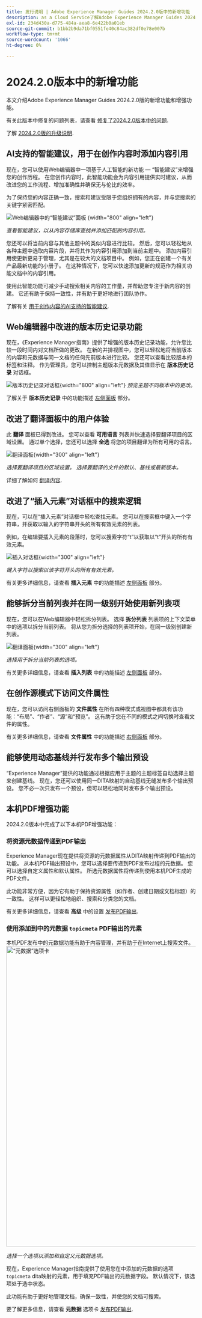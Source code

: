 ```yaml
---
title: 发行说明 | Adobe Experience Manager Guides 2024.2.0版中的新增功能
description: as a Cloud Service了解Adobe Experience Manager Guides 2024.2.0版本中的新增功能和增强功能。
exl-id: 234d430a-d775-484a-aea8-6e422b0a01eb
source-git-commit: b1bb2b9da71bf0551fe40c84ac382df0e78e007b
workflow-type: tm+mt
source-wordcount: '1066'
ht-degree: 0%

---
```


# 2024.2.0版本中的新增功能

本文介绍Adobe Experience Manager Guides 2024.2.0版的新增功能和增强功能。

有关此版本中修复的问题列表，请查看 [修复了2024.2.0版本中的问题](fixed-issues-2024-2-0.md).


了解 [2024.2.0版的升级说明](upgrade-instructions-2024-2-0.md).



## AI支持的智能建议，用于在创作内容时添加内容引用

现在，您可以使用Web编辑器中一项基于人工智能的新功能 — “智能建议”来增强您的创作历程。 在您创作内容时，此智能功能会为内容引用提供实时建议，从而改进您的工作流程、增加准确性并确保无与伦比的效率。


为了保持您的内容正确一致，搜索和建议受限于您组织拥有的内容，并与您搜索的关键字紧密匹配。

![Web编辑器中的“智能建议”面板 ](assets/web-editor-smart-suggestion.png) {width="800" align="left"}


*查看智能建议，以从内容存储库查找并添加匹配的内容引用。*

您还可以将当前内容与其他主题中的类似内容进行比较。 然后，您可以轻松地从各种主题中选取内容片段，并将其作为内容引用添加到当前主题中。 添加内容引用使更新更易于管理，尤其是在较大的文档项目中。 例如，您正在创建一个有关产品最新功能的小册子。 在这种情况下，您可以快速添加更新的规范作为相关功能文档中的内容引用。

使用此智能功能可减少手动搜索相关内容的工作量，并帮助您专注于新内容的创建。  它还有助于保持一致性，并有助于更好地进行团队协作。

了解有关 [用于创作内容的AI支持的智能建议](../user-guide/authoring-ai-based-smart-suggestions.md).

## Web编辑器中改进的版本历史记录功能

现在，《Experience Manager指南》提供了增强的版本历史记录功能，允许您比较一段时间内对文档所做的更改。 在新的并排视图中，您可以轻松地将当前版本的内容和元数据与同一文档的任何先前版本进行比较。 您还可以查看比较版本的标签和注释。 作为管理员，您可以控制主题版本元数据及其值显示在 **版本历史记录** 对话框。

![版本历史记录对话框](assets/version-history-dialog-web-editor.png){width="800" align="left"}
*预览主题不同版本中的更改。*


了解关于 **版本历史记录** 中的功能描述 [左侧面板](../user-guide/web-editor-features.md#id2051EA0M0HS) 部分。

## 改进了翻译面板中的用户体验

此 **翻译** 面板已得到改进。  您可以查看 **可用语言** 列表并快速选择要翻译项目的区域设置。 通过单个选择，您还可以选择 **全选** 将您的项目翻译为所有可用的语言。

![翻译面板](assets/translation-languages-4.4.png){width="300" align="left"}

*选择要翻译项目的区域设置。 选择要翻译的文件的默认、基线或最新版本。*

详细了解如何 [翻译内容](../user-guide/translation.md).


## 改进了“插入元素”对话框中的搜索逻辑

现在，可以在“插入元素”对话框中轻松查找元素。  您可以在搜索框中键入一个字符串，并获取以输入的字符串开头的所有有效元素的列表。

例如，在编辑要插入元素的段落时，您可以搜索字符“t”以获取以“t”开头的所有有效元素。


![插入对话框](assets/insert-element.png){width="300" align="left"}

*键入字符以搜索以该字符开头的所有有效元素。*


有关更多详细信息，请查看 **插入元素** 中的功能描述 [左侧面板](../user-guide/web-editor-features.md#id2051EA0M0HS) 部分。


## 能够拆分当前列表并在同一级别开始使用新列表项

现在，您可以在Web编辑器中轻松拆分列表。 选择 **拆分列表** 列表项的上下文菜单中的选项以拆分当前列表。 将从您为拆分选择的列表项开始，在同一级别创建新列表。

![翻译面板](assets/context-menu-split-list.png){width="300" align="left"}

*选择用于拆分当前列表的选项。*

有关更多详细信息，请查看 **插入列表** 中的功能描述 [左侧面板](../user-guide/web-editor-features.md#id2051EA0M0HS) 部分。

## 在创作源模式下访问文件属性

现在，您可以访问右侧面板的 **文件属性** 在所有四种模式或视图中都具有该功能：“布局”、“作者”、“源”和“预览”。  这有助于您在不同的模式之间切换时查看文件的属性。

有关更多详细信息，请查看 **文件属性** 中的功能描述 [右侧面板](../user-guide/web-editor-features.md#id2051EB003YK) 部分。

## 能够使用动态基线并行发布多个输出预设

“Experience Manager”提供的功能通过根据应用于主题的主题标签自动选择主题来创建基线。 现在，您还可以使用同一DITA映射的自动基线无缝发布多个输出预设。 您不必一次只发布一个预设，但可以轻松地同时发布多个输出预设。


## 本机PDF增强功能

2024.2.0版本中完成了以下本机PDF增强功能：

### 将资源元数据传递到PDF输出

Experience Manager现在提供将资源的元数据属性从DITA映射传递到PDF输出的功能。
从本机PDF输出预设中，您可以选择要传递到PDF发布过程的元数据。 您可以选择自定义属性和默认属性。  所选元数据属性将传递到使用本机PDF生成的PDF文件。

此功能非常方便，因为它有助于保持资源属性（如作者、创建日期或文档标题）的一致性。 这样可以更轻松地组织、搜索和分类您的文档。

有关更多详细信息，请查看 **高级** 中的设置 [发布PDF输出](../web-editor/native-pdf-web-editor.md).


### 使用添加到中的元数据 `topicmeta` PDF输出的元素

本机PDF发布中的元数据功能有助于内容管理，并有助于在Internet上搜索文件。
<img src="assets/pdf-metadata-4-4.png" alt="“元数据”选项卡" width="800">

*选择一个选项以添加和自定义元数据选项。*

现在，Experience Manager指南提供了使用您在中添加的元数据的选项 `topicmeta` dita映射的元素，用于填充PDF输出的元数据字段。 默认情况下，该选项处于选中状态。

此功能有助于更好地管理文档，确保一致性，并使您的文档可搜索。

要了解更多信息，请查看 **元数据** 选项卡 [发布PDF输出](../web-editor/native-pdf-web-editor.md).
